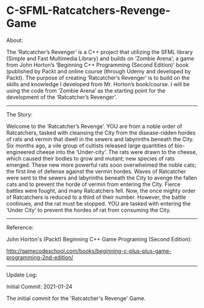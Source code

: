 # C-SFML-Ratcatchers-Revenge-Game
About:

The ‘Ratcatcher’s Revenger’ is a C++ project that utilizing the SFML library (Simple and Fast Multimedia Library) and builds on ‘Zombie Arena’; a game from John Horton’s ‘Beginning C++ Programming (Second Edition)’ book (published by Packt and online course (through Udemy and developed by Packt).  The purpose of creating ‘Ratcatcher’s Revenger’ is to build on the skills and knowledge I developed from Mr. Horton’s book/course.  I will be using the code from ‘Zombie Arena’ as the starting point for the development of the ‘Ratcatcher’s Revenger’.


---------------------

The Story:

Welcome to the ‘Ratcatcher’s Revenge’.  YOU are from a noble order of Ratcatchers, tasked with cleansing the City from the disease-ridden hordes of rats and vermin that dwell in the sewers and labyrinths beneath the City.  Six months ago, a vile group of cultists released large quantities of bio-engineered cheese into the ‘Under-city’.  The rats were drawn to the cheese, which caused their bodies to grow and mutant; new species of rats emerged.  These new more powerful rats soon overwhelmed the noble cats; the first line of defense against the vermin hordes.  Waves of Ratcatcher were sent to the sewers and labyrinths beneath the City to avenge the fallen cats and to prevent the horde of vermin from entering the City.  Fierce battles were fought, and many Ratcatchers fell.  Now, the once mighty order of Ratcatchers is reduced to a third of their number.  However, the battle continues, and the rat must be stopped.  YOU are tasked with entering the ‘Under City’ to prevent the hordes of rat from consuming the City. 


-----------------
Reference:

John Horton's (Packt) Beginning C++ Game Programing (Second Edition): 

http://gamecodeschool.com/books/beginning-c-plus-plus-game-programming-2nd-edition/



------------------
Update Log:

Initial Commit: 2021-01-24

The initial commit for the 'Ratcatcher's Revenge' Game.
